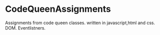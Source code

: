 # CodeQueenAssignments

Assignments from code queen classes.
written in javascript,html and css.
DOM.
Eventlistners.
